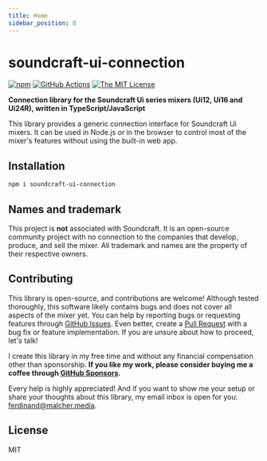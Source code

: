 ```yaml
---
title: Home
sidebar_position: 0
---
```


# soundcraft-ui-connection

[![npm](https://img.shields.io/npm/v/soundcraft-ui-connection.svg)](https://www.npmjs.com/package/soundcraft-ui-connection)
[![GitHub Actions](https://github.com/fmalcher/soundcraft-ui/actions/workflows/ci.yml/badge.svg)](https://github.com/fmalcher/soundcraft-ui/actions/workflows/ci.yml)
[![The MIT License](https://img.shields.io/badge/license-MIT-blue.svg)](http://opensource.org/licenses/MIT)

**Connection library for the Soundcraft Ui series mixers (Ui12, Ui16 and Ui24R), written in TypeScript/JavaScript**

This library provides a generic connection interface for Soundcraft Ui mixers.
It can be used in Node.js or in the browser to control most of the mixer's features without using the built-in web app.

## Installation

```sh
npm i soundcraft-ui-connection
```

## Names and trademark

This project is **not** associated with Soundcraft. It is an open-source community project with no connection to the companies that develop, produce, and sell the mixer.
All trademark and names are the property of their respective owners.

## Contributing

This library is open-source, and contributions are welcome! Although tested thoroughly, this software likely contains bugs and does not cover all aspects of the mixer yet. You can help by reporting bugs or requesting features through [GitHub Issues](https://github.com/fmalcher/soundcraft-ui/issues). Even better, create a [Pull Request](https://github.com/fmalcher/soundcraft-ui/pulls) with a bug fix or feature implementation. If you are unsure about how to proceed, let's talk!

I create this library in my free time and without any financial compensation other than sponsorship.
**If you like my work, please consider buying me a coffee through [GitHub Sponsors](https://github.com/sponsors/fmalcher).**

Every help is highly appreciated! And if you want to show me your setup or share your thoughts about this library, my email inbox is open for you: [ferdinand@malcher.media](mailto:ferdinand@malcher.media).

## License

MIT
